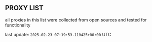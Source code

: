 ## PROXY LIST

all proxies in this list were collected from open sources and tested for functionality

last update: `2025-02-23 07:19:53.110425+00:00` UTC
